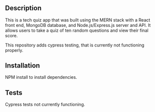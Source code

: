 # <Tech-Quiz-Testing>

## Description

This is a tech quiz app that was built using the MERN stack with a React front end, MongoDB database, and Node.js/Express.js server and API. It allows users to take a quiz of ten random questions and view their final score.

This repository adds cypress testing, that is currently not functioning properly.

## Installation

NPM install to install dependencies.

## Tests

Cypress tests not currently functioning.